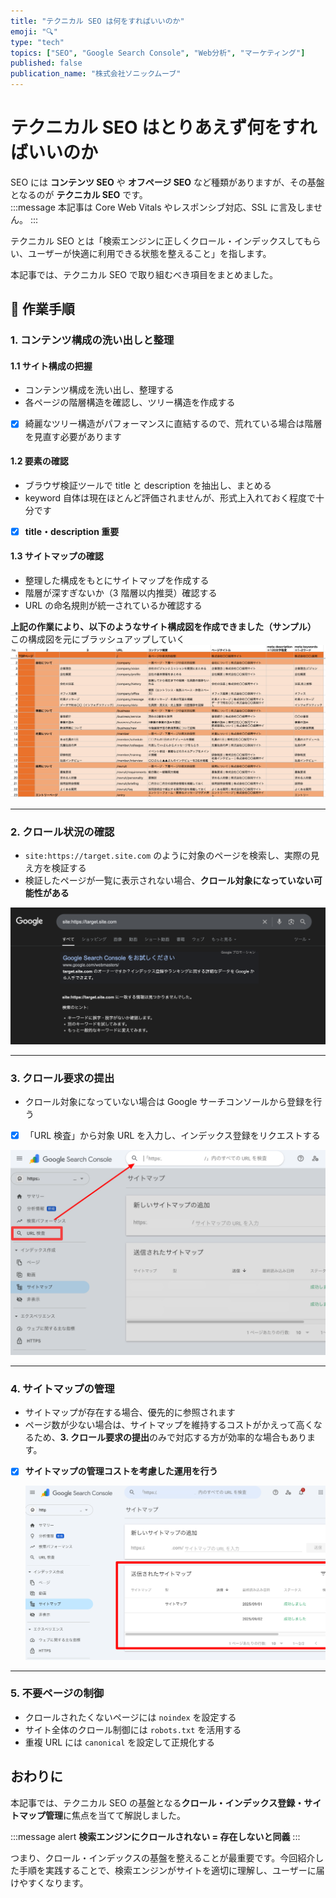 ```yaml
---
title: "テクニカル SEO は何をすればいいのか"
emoji: "🔍"
type: "tech"
topics: ["SEO", "Google Search Console", "Web分析", "マーケティング"]
published: false
publication_name: "株式会社ソニックムーブ"
---
```


# テクニカル SEO はとりあえず何をすればいいのか

SEO には **コンテンツ SEO** や **オフページ SEO** など種類がありますが、その基盤となるのが **テクニカル SEO** です。  
:::message
本記事は Core Web Vitals やレスポンシブ対応、SSL に言及しません。
:::

テクニカル SEO とは「検索エンジンに正しくクロール・インデックスしてもらい、ユーザーが快適に利用できる状態を整えること」を指します。

本記事では、テクニカル SEO で取り組むべき項目をまとめました。

## 🎯 作業手順

### 1. コンテンツ構成の洗い出しと整理

#### 1.1 サイト構成の把握

- コンテンツ構成を洗い出し、整理する
- 各ページの階層構造を確認し、ツリー構造を作成する
- [x] 綺麗なツリー構造がパフォーマンスに直結するので、荒れている場合は階層を見直す必要があります

#### 1.2 要素の確認

- ブラウザ検証ツールで title と description を抽出し、まとめる
- keyword 自体は現在ほとんど評価されませんが、形式上入れておく程度で十分です
- [x] **title・description 重要**

#### 1.3 サイトマップの確認

- 整理した構成をもとにサイトマップを作成する
- 階層が深すぎないか（3 階層以内推奨）確認する
- URL の命名規則が統一されているか確認する

**上記の作業により、以下のようなサイト構成図を作成できました（サンプル）**
この構成図を元にブラッシュアップしていく
![構成整理サンプル](/images/seo/sitemap.png)

---

### 2. クロール状況の確認

- `site:https://target.site.com` のように対象のページを検索し、実際の見え方を検証する
- 検証したページが一覧に表示されない場合、**クロール対象になっていない可能性がある**

![site検索の例](/images/seo/site-search.png)

---

### 3. クロール要求の提出

- クロール対象になっていない場合は Google サーチコンソールから登録を行う
- [x] 「URL 検査」から対象 URL を入力し、インデックス登録をリクエストする

![Search Console](/images/seo/url-check.png)

---

### 4. サイトマップの管理

- サイトマップが存在する場合、優先的に参照されます
- ページ数が少ない場合は、サイトマップを維持するコストがかえって高くなるため、**3. クロール要求の提出**のみで対応する方が効率的な場合もあります。
- [x] **サイトマップの管理コストを考慮した運用を行う**

  ![サイトマップ登録](/images/seo/sitemap-regis.png)

---

### 5. 不要ページの制御

- クロールされたくないページには `noindex` を設定する
- サイト全体のクロール制御には `robots.txt` を活用する
- 重複 URL には `canonical` を設定して正規化する

## おわりに

本記事では、テクニカル SEO の基盤となる**クロール・インデックス登録・サイトマップ管理**に焦点を当てて解説しました。

:::message alert
**検索エンジンにクロールされない = 存在しないと同義**
:::

つまり、クロール・インデックスの基盤を整えることが最重要です。今回紹介した手順を実践することで、検索エンジンがサイトを適切に理解し、ユーザーに届けやすくなります。

